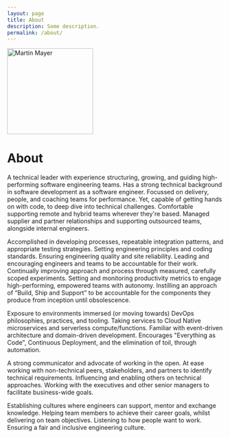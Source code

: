 ```yaml
---
layout: page
title: About
description: Some description.
permalink: /about/
---
```


<img class="img-rounded" src="/assets/img/uploads/martinmayer.png" alt="Martin Mayer" width="200">

# About

<p>A technical leader with experience structuring, growing, and guiding high-performing software engineering teams. Has a strong technical background in software development as a software engineer. Focussed on delivery, people, and coaching teams for performance. Yet, capable of getting hands on with code, to deep dive into technical challenges. Comfortable supporting remote and hybrid teams wherever they're based. Managed supplier and partner relationships and supporting outsourced teams, alongside internal engineers.</p>
<p>Accomplished in developing processes, repeatable integration patterns, and appropriate testing strategies. Setting engineering principles and coding standards. Ensuring engineering quality and site reliability. Leading and encouraging engineers and teams to be accountable for their work. Continually improving approach and process through measured, carefully scoped experiments. Setting and monitoring productivity metrics to engage high-performing, empowered teams with autonomy. Instilling an approach of “Build, Ship and Support” to be accountable for the components they produce from inception until obsolescence.</p>
<p>Exposure to environments immersed (or moving towards) DevOps philosophies, practices, and tooling. Taking services to Cloud Native microservices and serverless compute/functions. Familiar with event-driven architecture and domain-driven development. Encourages "Everything as Code", Continuous Deployment, and the elimination of toil, through automation.</p>
<p>A strong communicator and advocate of working in the open. At ease working with non-technical peers, stakeholders, and partners to identify technical requirements. Influencing and enabling others on technical approaches. Working with the executives and other senior managers to facilitate business-wide goals.</p>
<p>Establishing cultures where engineers can support, mentor and exchange knowledge. Helping team members to achieve their career goals, whilst delivering on team objectives. Listening to how people want to work. Ensuring a fair and inclusive engineering culture.</p>


